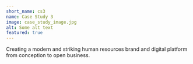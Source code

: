 ```yaml
---
short_name: cs3
name: Case Study 3
image: case_study_image.jpg
alt: Some alt text
featured: true
---
```

Creating a modern and striking human resources brand and digital platform from conception to open business.
